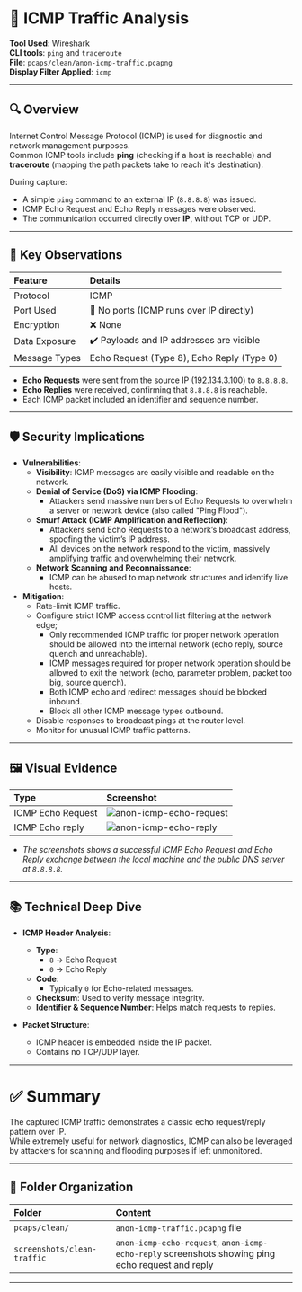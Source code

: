 # 📡 ICMP Traffic Analysis

**Tool Used**: Wireshark  
**CLI tools**: `ping` and `traceroute`   
**File**: `pcaps/clean/anon-icmp-traffic.pcapng`  
**Display Filter Applied**: `icmp`

---

## 🔍 Overview

Internet Control Message Protocol (ICMP) is used for diagnostic and network management purposes.  
Common ICMP tools include **ping** (checking if a host is reachable) and **traceroute** (mapping the path packets take to reach it's destination).

During capture:
- A simple `ping` command to an external IP (`8.8.8.8`) was issued.
- ICMP Echo Request and Echo Reply messages were observed.
- The communication occurred directly over **IP**, without TCP or UDP.

---

## 🧪 Key Observations

| Feature | Details |
|:--------|:--------|
| Protocol | ICMP |
| Port Used | 🚫 No ports (ICMP runs over IP directly) |
| Encryption | ❌ None |
| Data Exposure | ✔️ Payloads and IP addresses are visible |
| Message Types | Echo Request (Type 8), Echo Reply (Type 0) |

- **Echo Requests** were sent from the source IP (192.134.3.100) to `8.8.8.8`.
- **Echo Replies** were received, confirming that `8.8.8.8` is reachable.
- Each ICMP packet included an identifier and sequence number.

---

## 🛡️ Security Implications

- **Vulnerabilities**:
  - **Visibility**: ICMP messages are easily visible and readable on the network.
  - **Denial of Service (DoS) via ICMP Flooding**:
    - Attackers send massive numbers of Echo Requests to overwhelm a server or network device (also called "Ping Flood").
  - **Smurf Attack (ICMP Amplification and Reflection)**:
    - Attackers send Echo Requests to a network’s broadcast address, spoofing the victim’s IP address.
    - All devices on the network respond to the victim, massively amplifying traffic and overwhelming their network.
  - **Network Scanning and Reconnaissance**:
    - ICMP can be abused to map network structures and identify live hosts.
- **Mitigation**:
  - Rate-limit ICMP traffic.
  - Configure strict ICMP access control list filtering at the network edge;
    - Only recommended ICMP traffic for proper network operation should be allowed into the internal network (echo reply, source quench and unreachable).
    - ICMP messages required for proper network operation should be allowed to exit the network (echo, parameter problem, packet too big, source quench).
    - Both ICMP echo and redirect messages should be blocked inbound.
    - Block all other ICMP message types outbound.
  - Disable responses to broadcast pings at the router level.
  - Monitor for unusual ICMP traffic patterns.

---

## 🖼️ Visual Evidence

| Type | Screenshot |
|:-----|:-----------|
| ICMP Echo Request | ![anon-icmp-echo-request](https://github.com/user-attachments/assets/b1ddc0de-170f-4133-bf54-d694450aba5f)
| ICMP Echo reply | ![anon-icmp-echo-reply](https://github.com/user-attachments/assets/d6e85209-bf0c-43cd-903c-36996c47ebfc)


- *The screenshots shows a successful ICMP Echo Request and Echo Reply exchange between the local machine and the public DNS server at `8.8.8.8`.*

---

## 📚 Technical Deep Dive

- **ICMP Header Analysis**:
  - **Type**:
    - `8` → Echo Request
    - `0` → Echo Reply
  - **Code**:
    - Typically `0` for Echo-related messages.
  - **Checksum**: Used to verify message integrity.
  - **Identifier & Sequence Number**: Helps match requests to replies.

- **Packet Structure**:
  - ICMP header is embedded inside the IP packet.
  - Contains no TCP/UDP layer.

---

# ✅ Summary

The captured ICMP traffic demonstrates a classic echo request/reply pattern over IP.  
While extremely useful for network diagnostics, ICMP can also be leveraged by attackers for scanning and flooding purposes if left unmonitored.

---

## 📂 Folder Organization

| Folder | Content |
|:-------|:--------|
| `pcaps/clean/` | `anon-icmp-traffic.pcapng` file |
| `screenshots/clean-traffic` | `anon-icmp-echo-request`, `anon-icmp-echo-reply` screenshots showing ping echo request and reply |

---
